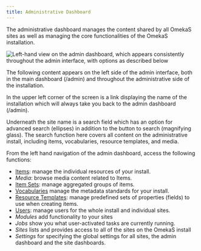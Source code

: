 ```yaml
---
title: Administrative Dashboard
---
```


The administrative dashboard manages the content shared by all OmekaS sites as well as managing the core functionalities of the OmekaS installation. 

![Left-hand view on the admin dashboard, which appears consistently throughout the admin interface, with options as described below](../files/admindashleft.png)

The following content appears on the left side of the admin interface, both in the main dashboard (/admin) and throughout the administrative side of the installation. 

In the upper left corner of the screen is a link displaying the name of the installation which will always take you back to the admin dashboard (/admin). 

Underneath the site name is a search field which has an option for advanced search (ellipses) in addition to the button to search (magnifying glass). The search function here covers all content on the administrative install, including items, vocabularies, resource templates, and media.  

From the left hand navigation of the admin dashboard, access the following functions:
- [Items](../content/Items.md): manage the individual resources of your install.
- *Media*: browse media content related to Items.
- [Item Sets](../content/ItemSets.md): manage aggregated groups of items.
- [Vocabularies](../content/Vocabularies.md) manage the metadata standards for your install.
- [Resource Templates](../content/ResourceTemplate.md): manage predefined sets of properties (fields) to use when creating items.
- [Users](../Users.md): manage users for the whole install and individual sites.
- *Modules* add functionality to your sites
- *Jobs* show you what user-activated tasks are currently running.
- *Sites* lists and provides access to all of the sites on the OmekaS install
- *Settings* for specifying the global settings for all sites, the admin dashboard and the site dashboards.
